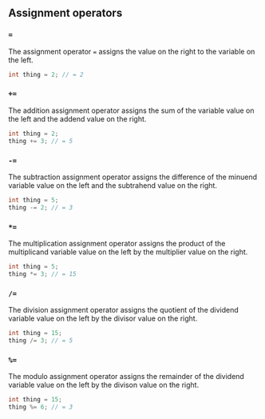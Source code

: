 ## Assignment operators

### `=`

The assignment operator `=` assigns the value on the right to the variable on the left.

```java
int thing = 2; // = 2
```

### `+=`

The addition assignment operator assigns the sum of the variable value on the left and the addend value on the right.

```java
int thing = 2;
thing += 3; // = 5
```

### `-=`

The subtraction assignment operator assigns the difference of the minuend variable value on the left and the subtrahend value on the right.

```java
int thing = 5;
thing -= 2; // = 3
```

### `*=`

The multiplication assignment operator assigns the product of the multiplicand variable value on the left by the multiplier value on the right.

```java
int thing = 5;
thing *= 3; // = 15
```

### `/=`

The division assignment operator assigns the quotient of the dividend variable value on the left by the divisor value on the right.

```java
int thing = 15;
thing /= 3; // = 5
```

### `%=`

The modulo assignment operator assigns the remainder of the dividend variable value on the left by the divison value on the right.

```java
int thing = 15;
thing %= 6; // = 3
```
